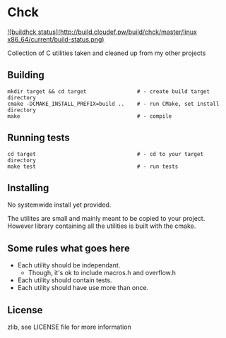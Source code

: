 # Chck
[![buildhck status](http://build.cloudef.pw/build/chck/master/linux x86_64/current/build-status.png)](http://build.cloudef.pw/build/chck/master/linux%20x86_64)

Collection of C utilities taken and cleaned up from my other projects

## Building

    mkdir target && cd target                # - create build target directory
    cmake -DCMAKE_INSTALL_PREFIX=build ..    # - run CMake, set install directory
    make                                     # - compile

## Running tests

    cd target                                # - cd to your target directory
    make test                                # - run tests

## Installing

No systemwide install yet provided.

The utilites are small and mainly meant to be copied to your project.
However library containing all the utilities is built with the cmake.

## Some rules what goes here
* Each utility should be independant.
   * Though, it's ok to include macros.h and overflow.h
* Each utility should contain tests.
* Each utility should have use more than once.

## License

zlib, see LICENSE file for more information
